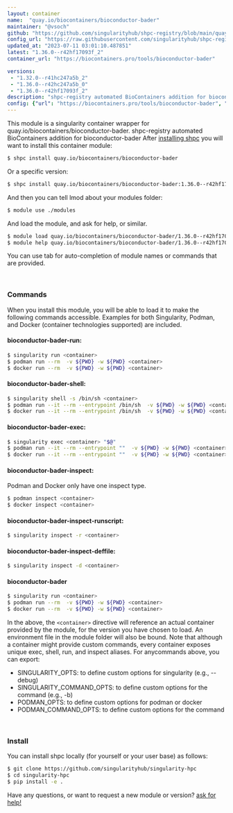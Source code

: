 ```yaml
---
layout: container
name:  "quay.io/biocontainers/bioconductor-bader"
maintainer: "@vsoch"
github: "https://github.com/singularityhub/shpc-registry/blob/main/quay.io/biocontainers/bioconductor-bader/container.yaml"
config_url: "https://raw.githubusercontent.com/singularityhub/shpc-registry/main/quay.io/biocontainers/bioconductor-bader/container.yaml"
updated_at: "2023-07-11 03:01:10.487851"
latest: "1.36.0--r42hf17093f_2"
container_url: "https://biocontainers.pro/tools/bioconductor-bader"

versions:
 - "1.32.0--r41hc247a5b_2"
 - "1.36.0--r42hc247a5b_0"
 - "1.36.0--r42hf17093f_2"
description: "shpc-registry automated BioContainers addition for bioconductor-bader"
config: {"url": "https://biocontainers.pro/tools/bioconductor-bader", "maintainer": "@vsoch", "description": "shpc-registry automated BioContainers addition for bioconductor-bader", "latest": {"1.36.0--r42hf17093f_2": "sha256:379314656ce7b3a536350a89a724a360a2ce68d4d532f27123c8af7312b5b3cf"}, "tags": {"1.32.0--r41hc247a5b_2": "sha256:da3c0f3f904847058860d9a8b070d2aa45148f1ac8faf8ba3b9a277a1fdadc58", "1.36.0--r42hc247a5b_0": "sha256:2b8e5255fbbafa376b4d019eda4bfe8d45cf4ebf5c26c953164f5a7bfbcbfc74", "1.36.0--r42hf17093f_2": "sha256:379314656ce7b3a536350a89a724a360a2ce68d4d532f27123c8af7312b5b3cf"}, "docker": "quay.io/biocontainers/bioconductor-bader"}
---
```


This module is a singularity container wrapper for quay.io/biocontainers/bioconductor-bader.
shpc-registry automated BioContainers addition for bioconductor-bader
After [installing shpc](#install) you will want to install this container module:


```bash
$ shpc install quay.io/biocontainers/bioconductor-bader
```

Or a specific version:

```bash
$ shpc install quay.io/biocontainers/bioconductor-bader:1.36.0--r42hf17093f_2
```

And then you can tell lmod about your modules folder:

```bash
$ module use ./modules
```

And load the module, and ask for help, or similar.

```bash
$ module load quay.io/biocontainers/bioconductor-bader/1.36.0--r42hf17093f_2
$ module help quay.io/biocontainers/bioconductor-bader/1.36.0--r42hf17093f_2
```

You can use tab for auto-completion of module names or commands that are provided.

<br>

### Commands

When you install this module, you will be able to load it to make the following commands accessible.
Examples for both Singularity, Podman, and Docker (container technologies supported) are included.

#### bioconductor-bader-run:

```bash
$ singularity run <container>
$ podman run --rm  -v ${PWD} -w ${PWD} <container>
$ docker run --rm  -v ${PWD} -w ${PWD} <container>
```

#### bioconductor-bader-shell:

```bash
$ singularity shell -s /bin/sh <container>
$ podman run --it --rm --entrypoint /bin/sh  -v ${PWD} -w ${PWD} <container>
$ docker run --it --rm --entrypoint /bin/sh  -v ${PWD} -w ${PWD} <container>
```

#### bioconductor-bader-exec:

```bash
$ singularity exec <container> "$@"
$ podman run --it --rm --entrypoint ""  -v ${PWD} -w ${PWD} <container> "$@"
$ docker run --it --rm --entrypoint ""  -v ${PWD} -w ${PWD} <container> "$@"
```

#### bioconductor-bader-inspect:

Podman and Docker only have one inspect type.

```bash
$ podman inspect <container>
$ docker inspect <container>
```

#### bioconductor-bader-inspect-runscript:

```bash
$ singularity inspect -r <container>
```

#### bioconductor-bader-inspect-deffile:

```bash
$ singularity inspect -d <container>
```



#### bioconductor-bader

```bash
$ singularity run <container>
$ podman run --rm  -v ${PWD} -w ${PWD} <container>
$ docker run --rm  -v ${PWD} -w ${PWD} <container>
```


In the above, the `<container>` directive will reference an actual container provided
by the module, for the version you have chosen to load. An environment file in the
module folder will also be bound. Note that although a container
might provide custom commands, every container exposes unique exec, shell, run, and
inspect aliases. For anycommands above, you can export:

 - SINGULARITY_OPTS: to define custom options for singularity (e.g., --debug)
 - SINGULARITY_COMMAND_OPTS: to define custom options for the command (e.g., -b)
 - PODMAN_OPTS: to define custom options for podman or docker
 - PODMAN_COMMAND_OPTS: to define custom options for the command

<br>

### Install

You can install shpc locally (for yourself or your user base) as follows:

```bash
$ git clone https://github.com/singularityhub/singularity-hpc
$ cd singularity-hpc
$ pip install -e .
```

Have any questions, or want to request a new module or version? [ask for help!](https://github.com/singularityhub/singularity-hpc/issues)